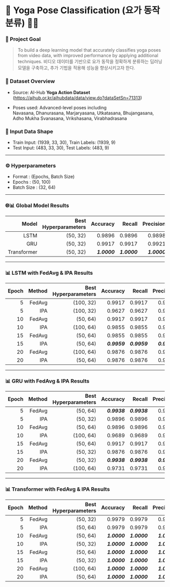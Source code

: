 # 🌿 Yoga Pose Classification (요가 동작 분류) 🧘‍♀️


### 🎯 Project Goal

> To build a deep learning model that accurately classifies yoga poses from video data, with improved performance by applying additional techniques.
> 비디오 데이터를 기반으로 요가 동작을 정확하게 분류하는 딥러닝 모델을 구축하고, 추가 기법을 적용해 성능을 향상시키고자 한다.

### 📁 Dataset Overview

- Source: AI-Hub **Yoga Action Dataset**  
  (https://aihub.or.kr/aihubdata/data/view.do?dataSetSn=71313)

- Poses used: Advanced-level poses including  
  Navasana, Dhanurasana, Marjaryasana, Utkatasana, Bhujangasana, Adho Mukha Svanasana, Vrikshasana, Virabhadrasana

### 🧪 Input Data Shape

- Train Input: (1939, 33, 30),  Train Labels: (1939, 9)
- Test Input:  (483, 33, 30),  Test Labels:  (483, 9)


---

### ⚙️ Hyperparameters

- Format : (Epochs, Batch Size)
- Epochs : (50, 100)
- Batch Size : (32, 64)

---

### 🌐📊 Global Model Results

| Model       | Best Hyperparameters | Accuracy | Recall | Precision | F1 Score |
|-------------:|----------------------:|----------:|--------:|-----------:|----------:|
| LSTM    | (50, 32)             | 0.9896   | 0.9896 | 0.9898    | 0.9897   |
| GRU     | (50, 32)             | 0.9917   | 0.9917 | 0.9921    | 0.9917   |
| Transformer      | (50, 32)             | **_1.0000_**   | **_1.0000_** | **_1.0000_**   | _**1.0000**_   |

---

### 📊 LSTM with FedAvg & IPA Results

| Epoch | Method | Best Hyperparameters | Accuracy | Recall | Precision | F1 Score |
|-------:|--------:|----------------------:|----------:|--------:|-----------:|----------:|
| 5     | FedAvg | (100, 32)            | 0.9917   | 0.9917 | 0.9923    | 0.9918   |
| 5     | IPA    | (100, 32)            | 0.9627   | 0.9627 | 0.9711    | 0.9638   |
| 10    | FedAvg | (50, 64)             | 0.9917   | 0.9917 | 0.9926    | 0.9919   |
| 10    | IPA    | (100, 64)            | 0.9855   | 0.9855 | 0.9860    | 0.9856   |
| 15    | FedAvg | (50, 64)             | 0.9855   | 0.9855 | 0.9872    | 0.9857   |
| 15    | IPA    | (50, 64)             | **_0.9959_**   | **_0.9959_** | **_0.9960_**    | **_0.9958_**   |
| 20    | FedAvg | (100, 64)            | 0.9876   | 0.9876 | 0.9891    | 0.9878   |
| 20    | IPA    | (50, 64)             | 0.9876   | 0.9876 | 0.9893    | 0.9879   |


---

### 📊 GRU with FedAvg & IPA Results

| Epoch | Method | Best Hyperparameters | Accuracy | Recall | Precision | F1 Score |
|-------:|--------:|----------------------:|----------:|--------:|-----------:|----------:|
| 5     | FedAvg | (50, 64)             | **_0.9938_**   | **_0.9938_** | 0.9940    | 0.9937   |
| 5     | IPA    | (50, 32)             | 0.9896   | 0.9896 | 0.9902    | 0.9896   |
| 10    | FedAvg | (50, 64)             | 0.9896   | 0.9896 | 0.9918    | 0.9901   |
| 10    | IPA    | (100, 64)            | 0.9689   | 0.9689 | 0.9764    | 0.9700   |
| 15    | FedAvg | (50, 64)             | 0.9917   | 0.9917 | 0.9932    | 0.9920   |
| 15    | IPA    | (50, 32)             | 0.9876   | 0.9876 | 0.9886    | 0.9878   |
| 20    | FedAvg | (50, 32)             | **_0.9938_**   | **_0.9938_** | **_0.9942_**    | **_0.9938_**   |
| 20    | IPA    | (100, 64)            | 0.9731   | 0.9731 | 0.9762    | 0.9735   |

---

### 📊 Transformer with FedAvg & IPA Results

| Epoch | Method | Best Hyperparameters | Accuracy | Recall | Precision | F1 Score |
|-------:|--------:|----------------------:|----------:|--------:|-----------:|----------:|
| 5     | FedAvg | (50, 32)             | 0.9979   | 0.9979 | 0.9980    | 0.9979   |
| 5     | IPA    | (50, 64)             | 0.9979   | 0.9979 | 0.9980    | 0.9979   |
| 10    | FedAvg | (50, 64)             | **_1.0000_**   | **_1.0000_** | **_1.0000_**    | **_1.0000_**   |
| 10    | IPA    | (50, 32)             | **_1.0000_**   | **_1.0000_** | **_1.0000_**    | **_1.0000_**   |
| 15    | FedAvg | (50, 64)             | **_1.0000_**   | **_1.0000_** | **_1.0000_**    | **_1.0000_**   |
| 15    | IPA    | (50, 32)             | **_1.0000_**   | **_1.0000_** | **_1.0000_**    | **_1.0000_**   |
| 20    | FedAvg | (100, 64)            | **_1.0000_**   | **_1.0000_** | **_1.0000_**    | **_1.0000_**   |
| 20    | IPA    | (50, 64)             | **_1.0000_**   | **_1.0000_** | **_1.0000_**    | **_1.0000_**   |






